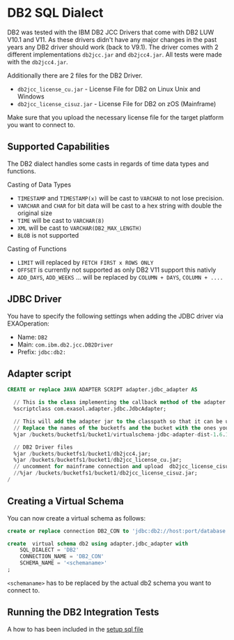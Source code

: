 # DB2 SQL Dialect

DB2 was tested with the IBM DB2 JCC Drivers that come with DB2 LUW V10.1 and V11. As these drivers didn't have any major changes in the past years any DB2 driver should work (back to V9.1). The driver comes with 2 different implementations `db2jcc.jar` and `db2jcc4.jar`. All tests were made with the `db2jcc4.jar`.

Additionally there are 2 files for the DB2 Driver.

* `db2jcc_license_cu.jar` - License File for DB2 on Linux Unix and Windows
* `db2jcc_license_cisuz.jar` - License File for DB2 on zOS (Mainframe)

Make sure that you upload the necessary license file for the target platform you want to connect to. 

## Supported Capabilities

The DB2 dialect handles some casts in regards of time data types and functions.

Casting of Data Types

* `TIMESTAMP` and `TIMESTAMP(x)` will be cast to `VARCHAR` to not lose precision.
* `VARCHAR` and `CHAR` for bit data will be cast to a hex string with double the original size
* `TIME` will be cast to `VARCHAR(8)`
* `XML` will be cast to `VARCHAR(DB2_MAX_LENGTH)`
* `BLOB` is not supported

Casting of Functions

* `LIMIT` will replaced by `FETCH FIRST x ROWS ONLY`
* `OFFSET` is currently not supported as only DB2 V11 support this nativly
* `ADD_DAYS`, `ADD_WEEKS` ... will be replaced by `COLUMN + DAYS`, `COLUMN + ....`


## JDBC Driver

You have to specify the following settings when adding the JDBC driver via EXAOperation:

* Name: `DB2`
* Main: `com.ibm.db2.jcc.DB2Driver`
* Prefix: `jdbc:db2:`

## Adapter script

```sql
CREATE or replace JAVA ADAPTER SCRIPT adapter.jdbc_adapter AS

  // This is the class implementing the callback method of the adapter script
  %scriptclass com.exasol.adapter.jdbc.JdbcAdapter;

  // This will add the adapter jar to the classpath so that it can be used inside the adapter script
  // Replace the names of the bucketfs and the bucket with the ones you used.
  %jar /buckets/bucketfs1/bucket1/virtualschema-jdbc-adapter-dist-1.6.1.jar;

  // DB2 Driver files
  %jar /buckets/bucketfs1/bucket1/db2jcc4.jar;
  %jar /buckets/bucketfs1/bucket1/db2jcc_license_cu.jar;
  // uncomment for mainframe connection and upload  db2jcc_license_cisuz.jar;
  //%jar /buckets/bucketfs1/bucket1/db2jcc_license_cisuz.jar;
/
```

## Creating a Virtual Schema

You can now create a virtual schema as follows:

```sql
create or replace connection DB2_CON to 'jdbc:db2://host:port/database' user 'db2-usr' identified by 'db2-pwd';

create  virtual schema db2 using adapter.jdbc_adapter with
	SQL_DIALECT = 'DB2'
	CONNECTION_NAME = 'DB2_CON'
	SCHEMA_NAME = '<schemaname>'
;
```

`<schemaname>` has to be replaced by the actual db2 schema you want to connect to.

## Running the DB2 Integration Tests

A how to has been included in the [setup sql file](../../integration-test-data/db2-testdata.sql)
